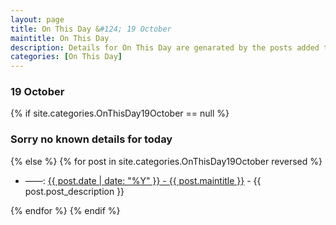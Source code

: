 ```yaml
---
layout: page
title: On This Day &#124; 19 October
maintitle: On This Day
description: Details for On This Day are genarated by the posts added to the website so the content is subject to changes/updates over time.
categories: [On This Day]
---
```


<h3>19 October</h3>

{% if site.categories.OnThisDay19October == null %}
  <h3>Sorry no known details for today</h3>
{% else %}
{% for post in site.categories.OnThisDay19October reversed %}
<ul>
<li> ——: <a href="{{ post.url }}">{{ post.date | date: "%Y" }} - {{ post.maintitle }}</a> - {{ post.post_description }}</li>
</ul>

{% endfor %}
{% endif %}
